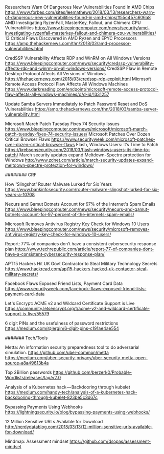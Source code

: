 
Researchers Warn Of Dangerous New Vulnerabilities Found In AMD Chips
https://www.forbes.com/sites/leemathews/2018/03/13/researchers-warn-of-dangerous-new-vulnerabilities-found-in-amd-chips/#55c457c606a8
AMD Investigating RyzenFall, MasterKey, Fallout, and Chimera CPU Vulnerabilities
https://www.bleepingcomputer.com/news/security/amd-investigating-ryzenfall-masterkey-fallout-and-chimera-cpu-vulnerabilities/
13 Critical Flaws Discovered in AMD Ryzen and EPYC Processors
https://amp.thehackernews.com/thn/2018/03/amd-processor-vulnerabilities.html





CredSSP Vulnerability Affects RDP and WinRM on All Windows Versions
https://www.bleepingcomputer.com/news/security/credssp-vulnerability-affects-rdp-and-winrm-on-all-windows-versions/
CredSSP Flaw in Remote Desktop Protocol Affects All Versions of Windows
https://thehackernews.com/2018/03/credssp-rdp-exploit.html
Microsoft Remote Access Protocol Flaw Affects All Windows Machines
https://www.darkreading.com/endpoint/microsoft-remote-access-protocol-flaw-affects-all-windows-machines/d/d-id/1331257




Update Samba Servers Immediately to Patch Password Reset and DoS Vulnerabilities
https://amp.thehackernews.com/thn/2018/03/samba-server-vulnerability.html




Microsoft March Patch Tuesday Fixes 74 Security Issues
https://www.bleepingcomputer.com/news/microsoft/microsoft-march-patch-tuesday-fixes-74-security-issues/
Microsoft Patches Over Dozen Critical Browser Flaws
https://www.securityweek.com/microsoft-patches-over-dozen-critical-browser-flaws
Flash, Windows Users: It’s Time to Patch
https://krebsonsecurity.com/2018/03/flash-windows-users-its-time-to-patch/
March security updates expand Meltdown-Spectre protection for Windows
http://www.zdnet.com/article/march-security-updates-expand-meltdown-spectre-protection-for-windows/






######## CRF

How 'Slingshot' Router Malware Lurked for Six Years
https://www.bankinfosecurity.com/router-malware-slingshot-lurked-for-six-years-a-10708

Necurs and Gamut Botnets Account for 97% of the Internet's Spam Emails
https://www.bleepingcomputer.com/news/security/necurs-and-gamut-botnets-account-for-97-percent-of-the-internets-spam-emails/

Microsoft Removes Antivirus Registry Key Check for Windows 10 Users
https://www.bleepingcomputer.com/news/security/microsoft-removes-antivirus-registry-key-check-for-windows-10-users/

Report: 77% of companies don't have a consistent cybersecurity response plan
https://www.techrepublic.com/article/report-77-of-companies-dont-have-a-consistent-cybersecurity-response-plan/


APT15 Hackers Hit UK Govt Contractor to Steal Military Technology Secrets
https://www.hackread.com/apt15-hackers-hacked-uk-contactor-steal-military-secrets/

Facebook Flaws Exposed Friend Lists, Payment Card Data
https://www.securityweek.com/facebook-flaws-exposed-friend-lists-payment-card-data


Let's Encrypt: ACME v2 and Wildcard Certificate Support is Live
https://community.letsencrypt.org/t/acme-v2-and-wildcard-certificate-support-is-live/55579


6 digit PINs and the usefulness of password restrictions
https://medium.com/@lergin/6-digit-pins-c191ae4ae554


####### Tech/Tools

Metta: An information security preparedness tool to do adversarial simulation.
https://github.com/uber-common/metta
https://medium.com/uber-security-privacy/uber-security-metta-open-source-a8a49613b4a


Top 2Billion passwords
https://github.com/berzerk0/Probable-Wordlists/releases/tag/v2.0

Analysis of a Kubernetes hack — Backdooring through kubelet
https://medium.com/handy-tech/analysis-of-a-kubernetes-hack-backdooring-through-kubelet-823be5c3d67c

Bypassing Payments Using Webhooks
https://lightningsecurity.io/blog/bypassing-payments-using-webhooks/

12 Million Sensitive URLs Available for Download
http://nerdydatablog.com/2018/03/13/12-million-sensitive-urls-available-for-download/

Mindmap: Assessment mindset
https://github.com/dsopas/assessment-mindset
